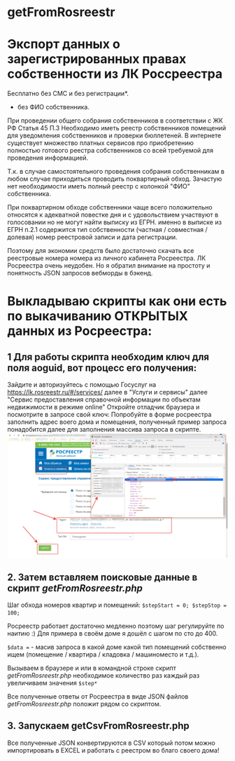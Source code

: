 # getFromRosreestr
# Экспорт данных о зарегистрированных правах собственности из ЛК Россреестра

Бесплатно без СМС и без регистрации*.

* без ФИО собственника.

При проведении общего собрания собственников в соответствии с ЖК РФ Статья 45 П.3
Необходимо иметь реестр собственников помещений для уведомления собственников и проверки бюллетеней.
В интернете существует множество платных сервисов про приобретению полностью готового реестра собственников со всей требуемой для проведения информацией.

Т.к. в случае самостоятельного проведения собрания собственникам в любом случае приходиться проводить поквартирный обход.
Зачастую нет необходимости иметь полный реестр с колонкой "ФИО" собственника.

При поквартирном обходе собственники чаще всего положительно относятся к адекватной повестке дня и с удовольствием участвуют в голосовании но не могут найти выписку из ЕГРН.
именно в выписке из ЕГРН п.2.1 содержится тип собственности (частная / совместная /долевая) номер реестровой записи и дата регистрации.

Поэтому для экономии средств было достаточно скачать все реестровые номера номера из личного кабинета Росреестра.
ЛК Росреестра очень неудобен.
Но я обратил внимание на простоту и понятность JSON запросов вебморды в бэкенд.

# Выкладываю скрипты как они есть по выкачиванию ОТКРЫТЫХ данных из Росреестра:
## 1 Для работы скрипта необходим ключ для поля aoguid, вот процесс его получения:
Зайдите и авторизуйтесь с помощью Госуслуг на
https://lk.rosreestr.ru/#/services/
далее в "Услуги и сервисы"
далее "Сервис предоставления справочной информации по объектам недвижимости в режиме online"
Откройте отладчик браузера и посмотрите в запросе свой ключ:
Попробуйте в форме росреестра заполнить адрес воего дома и помещения, полученный пример запроса понадобится далее для заполнения массива запроса в скрипте.
![alt как получить aoguid](img/aoguid.png)

## 2. Затем вставляем поисковые данные в скрипт *getFromRosreestr.php*
Шаг обхода номеров квартир и помещений:
``$stepStart = 0;
$stepStop = 100;``

Росреестр работает достаточно медленно поэтому шаг регулируйте по наитию :) 
Для примера в своём доме я дошёл с шагом по сто до 400.

`$data =` - масив запроса в какой доме какой тип помещений собственно ищем (помещение / квартира / кладовка / машиноместо и т.д.). 

Вызываем в браузере и или в командной строке скрипт *getFromRosreestr.php* необходимое количество раз 
 каждый  раз увеличиваем значения ``$step* ``
 
Все полученные ответы от Росреестра в виде JSON файлов *getFromRosreestr.php* положит рядом со скриптом.
 
 
## 3. Запускаем getCsvFromRosreestr.php 
Все полученные JSON конвертируются в CSV который потом можно импортировать в EXCEL и работать с реестром во благо своего дома!

